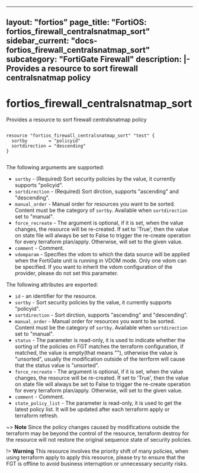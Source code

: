 
---
layout: "fortios"
page_title: "FortiOS: fortios_firewall_centralsnatmap_sort"
sidebar_current: "docs-fortios_firewall_centralsnatmap_sort"
subcategory: "FortiGate Firewall"
description: |-
  Provides a resource to sort firewall centralsnatmap policy
---

# fortios_firewall_centralsnatmap_sort
Provides a resource to sort firewall centralsnatmap policy

```hcl

resource "fortios_firewall_centralsnatmap_sort" "test" {
  sortby        = "policyid"
  sortdirection = "descending"
}
		
```

The following arguments are supported:

* `sortby` - (Required) Sort security policies by the value, it currently supports "policyid".
* `sortdirection` - (Required) Sort dirction, supports "ascending" and "descending".
* `manual_order` - Manual order for resources you want to be sorted. Content must be the category of `sortby`. Available when `sortdirection` set to "manual".
* `force_recreate` - The argument is optional, if it is set, when the value changes, the resource will be re-created. If set to 'True', then the value on state file will always be set to False to trigger the re-create operation for every terraform plan/apply. Otherwise, will set to the given value. 
* `comment` - Comment.
* `vdomparam` - Specifies the vdom to which the data source will be applied when the FortiGate unit is running in VDOM mode. Only one vdom can be specified. If you want to inherit the vdom configuration of the provider, please do not set this parameter.

The following attributes are exported:

* `id` - an identifier for the resource.
* `sortby` - Sort security policies by the value, it currently supports "policyid".
* `sortdirection` - Sort dirction, supports "ascending" and "descending".
* `manual_order` - Manual order for resources you want to be sorted. Content must be the category of `sortby`. Available when `sortdirection` set to "manual".
* `status` - The parameter is read-only, it is used to indicate whether the sorting of the policies on FGT matches the terraform configuration, if matched, the value is empty(that means ""), otherwise the value is "unsorted", usually the modification outside of the terrform will cause that the status value is "unsorted".
* `force_recreate` - The argument is optional, if it is set, when the value changes, the resource will be re-created. If set to 'True', then the value on state file will always be set to False to trigger the re-create operation for every terraform plan/apply. Otherwise, will set to the given value. 
* `comment` - Comment.
* `state_policy_list` - The parameter is read-only, it is used to get the latest policy list. It will be updated after each terraform apply or terraform refresh.


~> **Note** Since the policy changes caused by modifications outside the terraform may be beyond the control of the resource, terraform destroy for the resource will not restore the original sequence state of security policies.

!> **Warning** This resource involves the priority shift of many policies, when using terraform apply to apply this resource, please try to ensure that the FGT is offline to avoid business interruption or unnecessary security risks.


